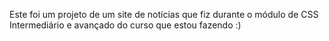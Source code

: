Este foi um projeto de um site de notícias que fiz durante 
o módulo de CSS Intermediário e avançado do curso que estou fazendo :)